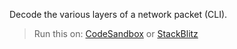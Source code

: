 Decode the various layers of a network packet (CLI).

> Run this on: [CodeSandbox](https://codesandbox.io/p/devbox/t5vf9s) or [StackBlitz](https://stackblitz.com/edit/packet-decode-nodejs)
